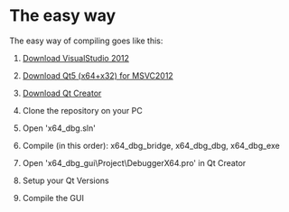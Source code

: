 # The easy way #
The easy way of compiling goes like this:
1. [Download VisualStudio 2012](http://www.microsoft.com/en-us/download/details.aspx?id=30678)

2. [Download Qt5 (x64+x32) for MSVC2012](http://qt-project.org/downloads)

3. [Download Qt Creator](http://qt-project.org/downloads#qt-creator)

4. Clone the repository on your PC
5. Open 'x64_dbg.sln'
6. Compile (in this order): x64_dbg_bridge, x64_dbg_dbg, x64_dbg_exe
4. Open 'x64_dbg_gui\Project\DebuggerX64.pro' in Qt Creator
5. Setup your Qt Versions
6. Compile the GUI